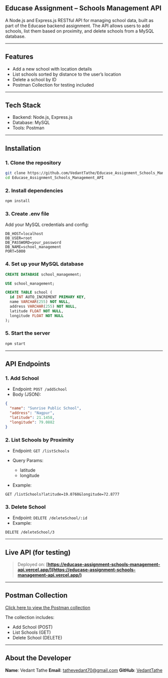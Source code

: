 ## Educase Assignment – Schools Management API

A Node.js and Express.js RESTful API for managing school data, built as part of the Educase backend assignment. The API allows users to add schools, list them based on proximity, and delete schools from a MySQL database.

---

## Features

* Add a new school with location details
* List schools sorted by distance to the user’s location
* Delete a school by ID
* Postman Collection for testing included

---

## Tech Stack

* Backend: Node.js, Express.js
* Database: MySQL
* Tools: Postman

---

## Installation

### 1. Clone the repository

```bash
git clone https://github.com/VedantTathe/Educase_Assignment_Schools_Management_API.git
cd Educase_Assignment_Schools_Management_API
```

### 2. Install dependencies

```bash
npm install
```

### 3. Create .env file

Add your MySQL credentials and config:

```env
DB_HOST=localhost
DB_USER=root
DB_PASSWORD=your_password
DB_NAME=school_management
PORT=5000
```

### 4. Set up your MySQL database

```sql
CREATE DATABASE school_management;

USE school_management;

CREATE TABLE school (
  id INT AUTO_INCREMENT PRIMARY KEY,
  name VARCHAR(255) NOT NULL,
  address VARCHAR(255) NOT NULL,
  latitude FLOAT NOT NULL,
  longitude FLOAT NOT NULL
);
```

### 5. Start the server

```bash
npm start
```

---

## API Endpoints

### 1. Add School

* Endpoint: `POST /addSchool`
* Body (JSON):

```json
{
  "name": "Sunrise Public School",
  "address": "Nagpur",
  "latitude": 21.1458,
  "longitude": 79.0882
}
```

### 2. List Schools by Proximity

* Endpoint: `GET /listSchools`
* Query Params:

  * latitude
  * longitude
* Example:

```
GET /listSchools?latitude=19.0760&longitude=72.8777
```

### 3. Delete School

* Endpoint: `DELETE /deleteSchool/:id`
* Example:

```
DELETE /deleteSchool/3
```

---

## Live API (for testing)

> Deployed on: **[https://educase-assignment-schools-management-api.vercel.app/](https://educase-assignment-schools-management-api.vercel.app/)**

---

## Postman Collection

[Click here to view the Postman collection](https://www.postman.com/vedanttathe/workspace/mypublicworkspace/collection/28619898-87d0969e-d608-436e-b29c-c71da37ddcbb?action=share&creator=28619898)

The collection includes:

* Add School (POST)
* List Schools (GET)
* Delete School (DELETE)

---

## About the Developer

**Name**: Vedant Tathe
**Email**: [tathevedant70@gmail.com](mailto:tathevedant70@gmail.com)
**GitHub**: [VedantTathe](https://github.com/VedantTathe)
